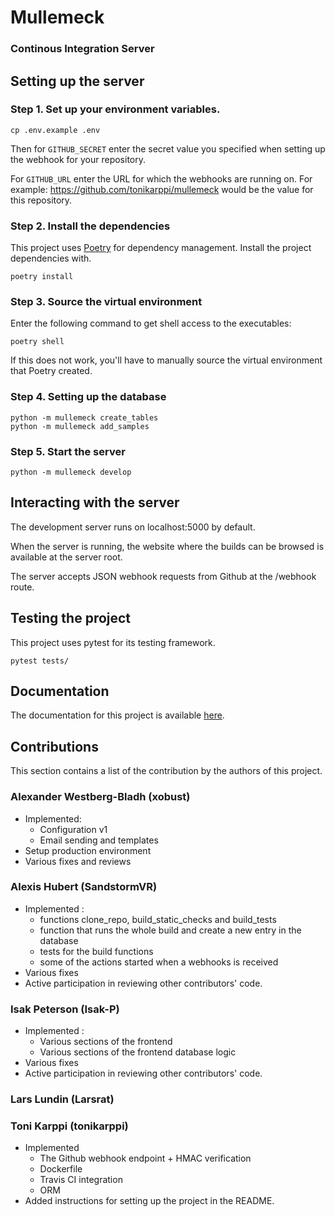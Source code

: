 # Mullemeck

### Continous Integration Server

## Setting up the server

### Step 1. Set up your environment variables.

```
cp .env.example .env
```

Then for `GITHUB_SECRET` enter the secret value you specified when setting up the webhook for your repository.

For `GITHUB_URL` enter the URL for which the webhooks are running on. For example: https://github.com/tonikarppi/mullemeck would be the value for this repository.

### Step 2. Install the dependencies

This project uses [Poetry](https://github.com/sdispater/poetry) for dependency management. Install the project dependencies with.

```
poetry install
```

### Step 3. Source the virtual environment

Enter the following command to get shell access to the executables:

```
poetry shell
```

If this does not work, you'll have to manually source the virtual environment that Poetry created.

### Step 4. Setting up the database

```
python -m mullemeck create_tables
python -m mullemeck add_samples
```

### Step 5. Start the server

```
python -m mullemeck develop
```

## Interacting with the server

The development server runs on localhost:5000 by default.

When the server is running, the website where the builds can be browsed is available at the server root.

The server accepts JSON webhook requests from Github at the /webhook route.

## Testing the project

This project uses pytest for its testing framework.

```
pytest tests/
```

## Documentation

The documentation for this project is available [here](https://tonikarppi.github.io/mullemeck/).

## Contributions

This section contains a list of the contribution by the authors of this project.

### Alexander Westberg-Bladh (xobust)

-   Implemented:
    -   Configuration v1
    -   Email sending and templates
-   Setup production environment
-   Various fixes and reviews

### Alexis Hubert (SandstormVR)

-   Implemented :
    -   functions clone_repo, build_static_checks and build_tests
    -   function that runs the whole build and create a new entry in the database
    -   tests for the build functions
    -   some of the actions started when a webhooks is received
-   Various fixes
-   Active participation in reviewing other contributors' code.

### Isak Peterson (Isak-P)

-   Implemented :
    -   Various sections of the frontend
    -   Various sections of the frontend database logic
-   Various fixes
-   Active participation in reviewing other contributors' code.

### Lars Lundin (Larsrat)

### Toni Karppi (tonikarppi)

-   Implemented
    -   The Github webhook endpoint + HMAC verification
    -   Dockerfile
    -   Travis CI integration
    -   ORM
-   Added instructions for setting up the project in the README.
